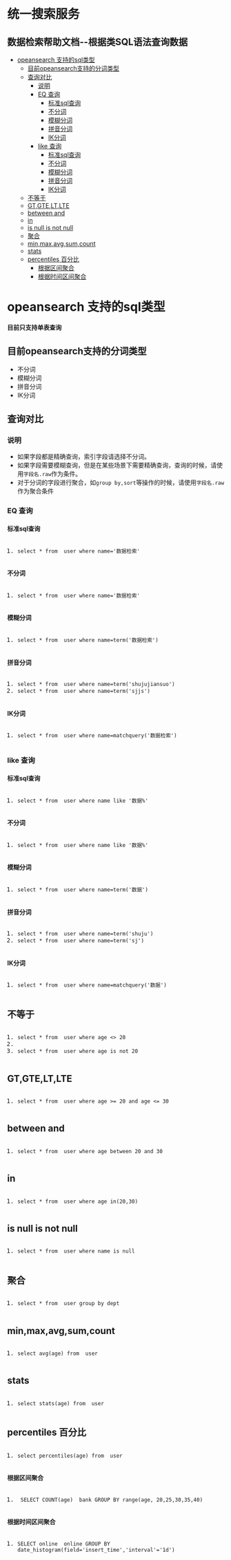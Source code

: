 # 统一搜索服务

## 数据检索帮助文档--根据类SQL语法查询数据 ##

<div id="wmd-preview" class="wmd-preview"><div class="md-section-divider"></div><p data-anchor-id="x9l3"><div class="toc">
<ul>
<li><a href="#opeansearch-支持的sql类型">opeansearch 支持的sql类型</a><ul>
<li><a href="#目前opeansearch支持的分词类型">目前opeansearch支持的分词类型</a></li>
<li><a href="#查询对比">查询对比</a><ul>
<li><a href="#说明">说明</a></li>
<li><a href="#eq-查询">EQ 查询</a><ul>
<li><a href="#标准sql查询">标准sql查询</a></li>
<li><a href="#不分词">不分词</a></li>
<li><a href="#模糊分词">模糊分词</a></li>
<li><a href="#拼音分词">拼音分词</a></li>
<li><a href="#ik分词">IK分词</a></li>
</ul>
</li>
<li><a href="#like-查询">like 查询</a><ul>
<li><a href="#标准sql查询-1">标准sql查询</a></li>
<li><a href="#不分词-1">不分词</a></li>
<li><a href="#模糊分词-1">模糊分词</a></li>
<li><a href="#拼音分词-1">拼音分词</a></li>
<li><a href="#ik分词-1">IK分词</a></li>
</ul>
</li>
</ul>
</li>
<li><a href="#不等于">不等于</a></li>
<li><a href="#gtgteltlte">GT,GTE,LT,LTE</a></li>
<li><a href="#between-and">between and</a></li>
<li><a href="#in">in</a></li>
<li><a href="#is-null-is-not-null">is null is not null</a></li>
<li><a href="#聚合">聚合</a></li>
<li><a href="#minmaxavgsumcount">min,max,avg,sum,count</a></li>
<li><a href="#stats">stats</a></li>
<li><a href="#percentiles-百分比">percentiles 百分比</a>
<ul>
<li><a href="#根据区间聚合">根据区间聚合</a></li>
<li><a href="#根据时间区间聚合">根据时间区间聚合</a></li>
</ul>

</ul>
</li>
</ul>
</li>
</ul>
</div>
</p><div class="md-section-divider"></div><h1 data-anchor-id="hn20" id="opeansearch-支持的sql类型">opeansearch 支持的sql类型</h1><p data-anchor-id="xys7"><strong>目前只支持单表查询</strong></p><div class="md-section-divider"></div><h2 data-anchor-id="4kh6" id="目前opeansearch支持的分词类型">目前opeansearch支持的分词类型</h2><ul data-anchor-id="sbfu">
<li>不分词</li>
<li>模糊分词</li>
<li>拼音分词</li>
<li>IK分词</li>
</ul><div class="md-section-divider"></div><h2 data-anchor-id="yaz1" id="查询对比">查询对比</h2><div class="md-section-divider"></div><h3 data-anchor-id="an95" id="说明">说明</h3><ul data-anchor-id="8mdt">
<li>如果字段都是精确查询，索引字段请选择不分词。</li>
<li>如果字段需要模糊查询，但是在某些场景下需要精确查询，查询的时候，请使用<code>字段名.raw</code>作为条件。</li>
<li>对于分词的字段进行聚合，如<code>group by,sort</code>等操作的时候，请使用<code>字段名.raw</code>作为聚合条件</li>
</ul><div class="md-section-divider"></div><h3 data-anchor-id="joh5" id="eq-查询">EQ 查询</h3><div class="md-section-divider"></div><h4 data-anchor-id="tztv" id="标准sql查询">标准sql查询</h4><div class="md-section-divider"></div><pre class="prettyprint linenums prettyprinted" data-anchor-id="brlf"><ol class="linenums"><li class="L0"><code class="language-sql"><span class="kwd">select</span><span class="pln"> </span><span class="pun">*</span><span class="pln"> </span><span class="kwd">from</span><span class="pln">  user </span><span class="kwd">where</span><span class="pln"> name</span><span class="pun">=</span><span class="str">'数据检索'</span></code></li></ol></pre><div class="md-section-divider"></div><h4 data-anchor-id="l3a5" id="不分词">不分词</h4><div class="md-section-divider"></div><pre class="prettyprint linenums prettyprinted" data-anchor-id="crfx"><ol class="linenums"><li class="L0"><code class="language-sql"><span class="kwd">select</span><span class="pln"> </span><span class="pun">*</span><span class="pln"> </span><span class="kwd">from</span><span class="pln">  user </span><span class="kwd">where</span><span class="pln"> name</span><span class="pun">=</span><span class="str">'数据检索'</span></code></li></ol></pre><div class="md-section-divider"></div><h4 data-anchor-id="ex99" id="模糊分词">模糊分词</h4><div class="md-section-divider"></div><pre class="prettyprint linenums prettyprinted" data-anchor-id="1ve6"><ol class="linenums"><li class="L0"><code class="language-sql"><span class="kwd">select</span><span class="pln"> </span><span class="pun">*</span><span class="pln"> </span><span class="kwd">from</span><span class="pln">  user </span><span class="kwd">where</span><span class="pln"> name</span><span class="pun">=</span><span class="pln">term</span><span class="pun">(</span><span class="str">'数据检索'</span><span class="pun">)</span></code></li></ol></pre><div class="md-section-divider"></div><h4 data-anchor-id="bg5d" id="拼音分词">拼音分词</h4><div class="md-section-divider"></div><pre class="prettyprint linenums prettyprinted" data-anchor-id="fg1c"><ol class="linenums"><li class="L0"><code class="language-sql"><span class="kwd">select</span><span class="pln"> </span><span class="pun">*</span><span class="pln"> </span><span class="kwd">from</span><span class="pln">  user </span><span class="kwd">where</span><span class="pln"> name</span><span class="pun">=</span><span class="pln">term</span><span class="pun">(</span><span class="str">'shujujiansuo'</span><span class="pun">)</span></code></li><li class="L2"><code class="language-sql"><span class="kwd">select</span><span class="pln"> </span><span class="pun">*</span><span class="pln"> </span><span class="kwd">from</span><span class="pln">  user </span><span class="kwd">where</span><span class="pln"> name</span><span class="pun">=</span><span class="pln">term</span><span class="pun">(</span><span class="str">'sjjs'</span><span class="pun">)</span></code></li></ol></pre><div class="md-section-divider"></div><h4 data-anchor-id="oeq4" id="ik分词">IK分词</h4><div class="md-section-divider"></div><pre class="prettyprint linenums prettyprinted" data-anchor-id="olmr"><ol class="linenums"><li class="L0"><code class="language-sql"><span class="kwd">select</span><span class="pln"> </span><span class="pun">*</span><span class="pln"> </span><span class="kwd">from</span><span class="pln">  user </span><span class="kwd">where</span><span class="pln"> name</span><span class="pun">=</span><span class="pln">matchquery</span><span class="pun">(</span><span class="str">'数据检索'</span><span class="pun">)</span></code></li></ol></pre><div class="md-section-divider"></div><h3 data-anchor-id="8xn2" id="like-查询">like 查询</h3><div class="md-section-divider"></div><h4 data-anchor-id="xdp0" id="标准sql查询-1">标准sql查询</h4><div class="md-section-divider"></div><pre class="prettyprint linenums prettyprinted" data-anchor-id="7qci"><ol class="linenums"><li class="L0"><code class="language-sql"><span class="kwd">select</span><span class="pln"> </span><span class="pun">*</span><span class="pln"> </span><span class="kwd">from</span><span class="pln">  user </span><span class="kwd">where</span><span class="pln"> name like </span><span class="str">'数据%'</span></code></li></ol></pre><div class="md-section-divider"></div><h4 data-anchor-id="t3eo" id="不分词-1">不分词</h4><div class="md-section-divider"></div><pre class="prettyprint linenums prettyprinted" data-anchor-id="7p29"><ol class="linenums"><li class="L0"><code class="language-sql"><span class="kwd">select</span><span class="pln"> </span><span class="pun">*</span><span class="pln"> </span><span class="kwd">from</span><span class="pln">  user </span><span class="kwd">where</span><span class="pln"> name like </span><span class="str">'数据%'</span></code></li></ol></pre><div class="md-section-divider"></div><h4 data-anchor-id="571y" id="模糊分词-1">模糊分词</h4><div class="md-section-divider"></div><pre class="prettyprint linenums prettyprinted" data-anchor-id="4yv0"><ol class="linenums"><li class="L0"><code class="language-sql"><span class="kwd">select</span><span class="pln"> </span><span class="pun">*</span><span class="pln"> </span><span class="kwd">from</span><span class="pln">  user </span><span class="kwd">where</span><span class="pln"> name</span><span class="pun">=</span><span class="pln">term</span><span class="pun">(</span><span class="str">'数据'</span><span class="pun">)</span></code></li></ol></pre><div class="md-section-divider"></div><h4 data-anchor-id="40ix" id="拼音分词-1">拼音分词</h4><div class="md-section-divider"></div><pre class="prettyprint linenums prettyprinted" data-anchor-id="lj19"><ol class="linenums"><li class="L0"><code class="language-sql"><span class="kwd">select</span><span class="pln"> </span><span class="pun">*</span><span class="pln"> </span><span class="kwd">from</span><span class="pln">  user </span><span class="kwd">where</span><span class="pln"> name</span><span class="pun">=</span><span class="pln">term</span><span class="pun">(</span><span class="str">'shuju'</span><span class="pun">)</span></code></li><li class="L2"><code class="language-sql"><span class="kwd">select</span><span class="pln"> </span><span class="pun">*</span><span class="pln"> </span><span class="kwd">from</span><span class="pln">  user </span><span class="kwd">where</span><span class="pln"> name</span><span class="pun">=</span><span class="pln">term</span><span class="pun">(</span><span class="str">'sj'</span><span class="pun">)</span></code></li></ol></pre><div class="md-section-divider"></div><h4 data-anchor-id="fe88" id="ik分词-1">IK分词</h4><div class="md-section-divider"></div><pre class="prettyprint linenums prettyprinted" data-anchor-id="8mn6"><ol class="linenums"><li class="L0"><code class="language-sql"><span class="kwd">select</span><span class="pln"> </span><span class="pun">*</span><span class="pln"> </span><span class="kwd">from</span><span class="pln">  user </span><span class="kwd">where</span><span class="pln"> name</span><span class="pun">=</span><span class="pln">matchquery</span><span class="pun">(</span><span class="str">'数据'</span><span class="pun">)</span></code></li></ol></pre><div class="md-section-divider"></div><h2 data-anchor-id="50pi" id="不等于">不等于</h2><div class="md-section-divider"></div><pre class="prettyprint linenums prettyprinted" data-anchor-id="7rhh"><ol class="linenums"><li class="L0"><code class="language-sql"><span class="kwd">select</span><span class="pln"> </span><span class="pun">*</span><span class="pln"> </span><span class="kwd">from</span><span class="pln">  user </span><span class="kwd">where</span><span class="pln"> age </span><span class="pun">&lt;&gt;</span><span class="pln"> </span><span class="lit">20</span></code></li><li class="L1"><code class="language-sql"></code></li><li class="L2"><code class="language-sql"><span class="kwd">select</span><span class="pln"> </span><span class="pun">*</span><span class="pln"> </span><span class="kwd">from</span><span class="pln">  user </span><span class="kwd">where</span><span class="pln"> age </span><span class="kwd">is</span><span class="pln"> </span><span class="kwd">not</span><span class="pln"> </span><span class="lit">20</span></code></li></ol></pre><div class="md-section-divider"></div><h2 data-anchor-id="l2yi" id="gtgteltlte">GT,GTE,LT,LTE</h2><div class="md-section-divider"></div><pre class="prettyprint linenums prettyprinted" data-anchor-id="kuz7"><ol class="linenums"><li class="L0"><code class="language-sql"><span class="kwd">select</span><span class="pln"> </span><span class="pun">*</span><span class="pln"> </span><span class="kwd">from</span><span class="pln">  user </span><span class="kwd">where</span><span class="pln"> age </span><span class="pun">&gt;=</span><span class="pln"> </span><span class="lit">20</span><span class="pln"> </span><span class="kwd">and</span><span class="pln"> age </span><span class="pun">&lt;=</span><span class="pln"> </span><span class="lit">30</span></code></li></ol></pre><div class="md-section-divider"></div><h2 data-anchor-id="r7uh" id="between-and">between and</h2><div class="md-section-divider"></div><pre class="prettyprint linenums prettyprinted" data-anchor-id="7t3n"><ol class="linenums"><li class="L0"><code class="language-sql"><span class="kwd">select</span><span class="pln"> </span><span class="pun">*</span><span class="pln"> </span><span class="kwd">from</span><span class="pln">  user </span><span class="kwd">where</span><span class="pln"> age between </span><span class="lit">20</span><span class="pln"> </span><span class="kwd">and</span><span class="pln"> </span><span class="lit">30</span></code></li></ol></pre><div class="md-section-divider"></div><h2 data-anchor-id="rue8" id="in">in</h2><div class="md-section-divider"></div><pre class="prettyprint linenums prettyprinted" data-anchor-id="clu8"><ol class="linenums"><li class="L0"><code class="language-sql"><span class="kwd">select</span><span class="pln"> </span><span class="pun">*</span><span class="pln"> </span><span class="kwd">from</span><span class="pln">  user </span><span class="kwd">where</span><span class="pln"> age </span><span class="kwd">in</span><span class="pun">(</span><span class="lit">20</span><span class="pun">,</span><span class="lit">30</span><span class="pun">)</span></code></li></ol></pre><div class="md-section-divider"></div><h2 data-anchor-id="4jwp" id="is-null-is-not-null">is null is not null</h2><div class="md-section-divider"></div><pre class="prettyprint linenums prettyprinted" data-anchor-id="8az9"><ol class="linenums"><li class="L0"><code class="language-sql"><span class="kwd">select</span><span class="pln"> </span><span class="pun">*</span><span class="pln"> </span><span class="kwd">from</span><span class="pln">  user </span><span class="kwd">where</span><span class="pln"> name </span><span class="kwd">is</span><span class="pln"> </span><span class="kwd">null</span></code></li></ol></pre><div class="md-section-divider"></div><h2 data-anchor-id="8cjx" id="聚合">聚合</h2><div class="md-section-divider"></div><pre class="prettyprint linenums prettyprinted" data-anchor-id="nyli"><ol class="linenums"><li class="L0"><code class="language-sql"><span class="kwd">select</span><span class="pln"> </span><span class="pun">*</span><span class="pln"> </span><span class="kwd">from</span><span class="pln">  user </span><span class="kwd">group</span><span class="pln"> </span><span class="kwd">by</span><span class="pln"> dept</span></code></li></ol></pre><div class="md-section-divider"></div><h2 data-anchor-id="blqh" id="minmaxavgsumcount">min,max,avg,sum,count</h2><div class="md-section-divider"></div><pre class="prettyprint linenums prettyprinted" data-anchor-id="5b35"><ol class="linenums"><li class="L0"><code class="language-sql"><span class="kwd">select</span><span class="pln"> avg</span><span class="pun">(</span><span class="pln">age</span><span class="pun">)</span><span class="pln"> </span><span class="kwd">from</span><span class="pln">  user </span></code></li></ol></pre><div class="md-section-divider"></div><h2 data-anchor-id="3fvr" id="stats">stats</h2><div class="md-section-divider"></div><pre class="prettyprint linenums prettyprinted" data-anchor-id="mqkf"><ol class="linenums"><li class="L0"><code class="language-sql"><span class="kwd">select</span><span class="pln"> stats</span><span class="pun">(</span><span class="pln">age</span><span class="pun">)</span><span class="pln"> </span><span class="kwd">from</span><span class="pln">  user </span></code></li></ol></pre><div class="md-section-divider"></div><h2 data-anchor-id="lyoe" id="percentiles-百分比">percentiles 百分比</h2><div class="md-section-divider"></div><pre class="prettyprint linenums prettyprinted" data-anchor-id="ptmd"><ol class="linenums"><li class="L0"><code class="language-sql"><span class="kwd">select</span><span class="pln"> percentiles</span><span class="pun">(</span><span class="pln">age</span><span class="pun">)</span><span class="pln"> </span><span class="kwd">from</span><span class="pln">  user </span></code></li></ol></pre><div class="md-section-divider"></div><h4 data-anchor-id="7jtq" id="根据区间聚合">根据区间聚合</h4><div class="md-section-divider"></div><pre class="prettyprint linenums prettyprinted" data-anchor-id="47sz"><ol class="linenums"><li class="L0"><code><span class="pln"> SELECT COUNT</span><span class="pun">(</span><span class="pln">age</span><span class="pun">)</span><span class="pln">  bank GROUP BY range</span><span class="pun">(</span><span class="pln">age</span><span class="pun">,</span><span class="pln"> </span><span class="lit">20</span><span class="pun">,</span><span class="lit">25</span><span class="pun">,</span><span class="lit">30</span><span class="pun">,</span><span class="lit">35</span><span class="pun">,</span><span class="lit">40</span><span class="pun">)</span></code></li></ol></pre><div class="md-section-divider"></div><h4 data-anchor-id="syhn" id="根据时间区间聚合">根据时间区间聚合</h4><div class="md-section-divider"></div><pre class="prettyprint linenums prettyprinted" data-anchor-id="llge"><ol class="linenums"><li class="L0"><code><span class="pln">SELECT online  online GROUP BY date_histogram</span><span class="pun">(</span><span class="pln">field</span><span class="pun">=</span><span class="str">'insert_time'</span><span class="pun">,</span><span class="str">'interval'</span><span class="pun">=</span><span class="str">'1d'</span><span class="pun">)</span></code></li></ol></pre></div>
